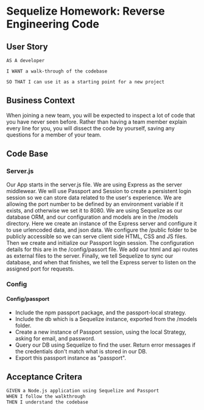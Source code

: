 # Sequelize Homework: Reverse Engineering Code

## User Story
```
AS A developer

I WANT a walk-through of the codebase

SO THAT I can use it as a starting point for a new project
```

## Business Context
When joining a new team, you will be expected to inspect a lot of code that you have never seen before. Rather than having a team member explain every line for you, you will dissect the code by yourself, saving any questions for a member of your team.

## Code Base

### Server.js
Our App starts in the server.js file.  We are using Express as the server middlewear.  We will use Passport and Session to create a persistent login session so we can store data related to the user's experience.  We are allowing the port number to be defined by an environment variable if it exists, and otherwise we set it to 8080.  We are using Sequelize as our database ORM, and our configuration and models are in the /models directory.   Here we create an instance of the Express server and configure it to use urlencoded data, and json data.  We configure the /public folder to be publicly accessible so we can serve client side HTML, CSS and JS files.
Then we create and initialize our Passport login session.
The configuration details for this are in the /config/passort file.
We add our html and api routes as external files to the server.  Finally, we tell Sequelize to sync our database, and when that finishes, we tell the Express server to listen on the assigned port for requests.

### Config
#### Config/passport
- Include the npm passport package, and the passport-local strategy.
- Include the db which is a Sequelize instance, exported from the /models folder.
- Create a new instance of Passport session, using the local Strategy, asking for email, and password.
- Query our DB using Sequelize to find the user.  Return error messages if the credentials don't match what is stored in our DB.  
- Export this passport instance as "passport".


## Acceptance Critera
```md
GIVEN a Node.js application using Sequelize and Passport
WHEN I follow the walkthrough
THEN I understand the codebase
```
